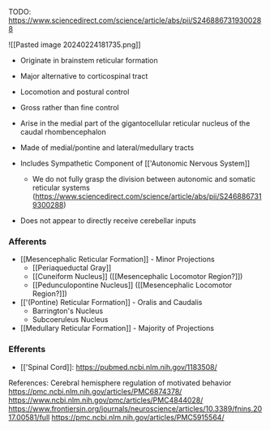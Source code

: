 TODO: https://www.sciencedirect.com/science/article/abs/pii/S2468867319300288

![[Pasted image 20240224181735.png]]

- Originate in brainstem reticular formation
- Major alternative to corticospinal tract
- Locomotion and postural control
- Gross rather than fine control
- Arise in the medial part of the gigantocellular reticular nucleus of the caudal rhombencephalon

- Made of medial/pontine and lateral/medullary tracts
- Includes Sympathetic Component of [['Autonomic Nervous System]]
	- We do not fully grasp the division between autonomic and somatic reticular systems (https://www.sciencedirect.com/science/article/abs/pii/S2468867319300288)
- Does not appear to directly receive cerebellar inputs

### Afferents
- [[Mesencephalic Reticular Formation]] - Minor Projections
	- [[Periaqueductal Gray]] 
	- [[Cuneiform Nucleus]] ([[Mesencephalic Locomotor Region?]])
	- [[Pedunculopontine Nucleus]] ([[Mesencephalic Locomotor Region?]])
- [['(Pontine) Reticular Formation]] - Oralis and Caudalis
	- Barrington's Nucleus
	- Subcoeruleus Nucleus
- [[Medullary Reticular Formation]] - Majority of Projections
### Efferents
- [['Spinal Cord]]: https://pubmed.ncbi.nlm.nih.gov/1183508/

References: 
Cerebral hemisphere regulation of motivated behavior
https://pmc.ncbi.nlm.nih.gov/articles/PMC6874378/
https://www.ncbi.nlm.nih.gov/pmc/articles/PMC4844028/
https://www.frontiersin.org/journals/neuroscience/articles/10.3389/fnins.2017.00581/full
https://pmc.ncbi.nlm.nih.gov/articles/PMC5915564/
